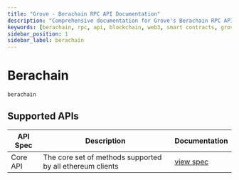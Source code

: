 ```yaml
---
title: "Grove - Berachain RPC API Documentation"
description: "Comprehensive documentation for Grove's Berachain RPC API, covering endpoint details and integration strategies for blockchain developers."
keywords: [berachain, rpc, api, blockchain, web3, smart contracts, grove, pocket, pokt]
sidebar_position: 1
sidebar_label: berachain
---
```


# Berachain

`berachain`

## Supported APIs

| API Spec | Description                                               | Documentation                  |
| -------- | --------------------------------------------------------- | ------------------------------ |
| Core API | The core set of methods supported by all ethereum clients | [view spec](../specs/core-api) |
